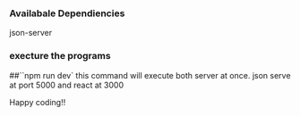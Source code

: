 ### Availabale Dependiencies

json-server 

### execture the programs 

##``npm run dev`
this command will execute both server at once.
json serve at port 5000 and 
react at 3000 

Happy coding!!
